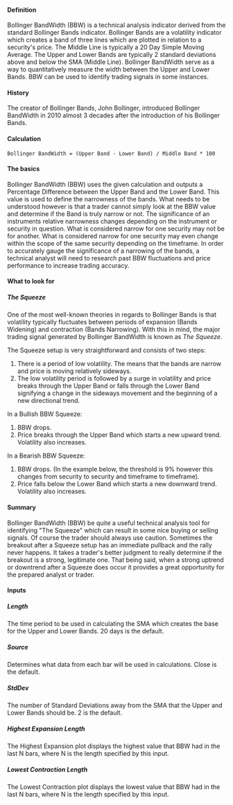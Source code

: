 #### Definition

Bollinger BandWidth (BBW) is a technical analysis indicator derived from the standard Bollinger Bands indicator. Bollinger Bands are a volatility indicator which creates a band of three lines which are plotted in relation to a security's price. The Middle Line is typically a 20 Day Simple Moving Average. The Upper and Lower Bands are typically 2 standard deviations above and below the SMA (Middle Line). Bollinger BandWidth serve as a way to quantitatively measure the width between the Upper and Lower Bands. BBW can be used to identify trading signals in some instances.

#### History

The creator of Bollinger Bands, John Bollinger, introduced Bollinger BandWidth in 2010 almost 3 decades after the introduction of his Bollinger Bands.

#### Calculation

```
Bollinger BandWidth = (Upper Band - Lower Band) / Middle Band * 100
```

#### The basics

Bollinger BandWidth (BBW) uses the given calculation and outputs a Percentage Difference between the Upper Band and the Lower Band. This value is used to define the narrowness of the bands. What needs to be understood however is that a trader cannot simply look at the BBW value and determine if the Band is truly narrow or not. The significance of an instruments relative narrowness changes depending on the instrument or security in question. What is considered narrow for one security may not be for another. What is considered narrow for one security may even change within the scope of the same security depending on the timeframe. In order to accurately gauge the significance of a narrowing of the bands, a technical analyst will need to research past BBW fluctuations and price performance to increase trading accuracy.

#### What to look for

##### The Squeeze

One of the most well-known theories in regards to Bollinger Bands is that volatility typically fluctuates between periods of expansion (Bands Widening) and contraction (Bands Narrowing). With this in mind, the major trading signal generated by Bollinger BandWidth is known as *The Squeeze*.

The Squeeze setup is very straightforward and consists of two steps:

1. There is a period of low volatility. The means that the bands are narrow and price is moving relatively sideways.
2. The low volatility period is followed by a surge in volatility and price breaks through the Upper Band or falls through the Lower Band signifying a change in the sideways movement and the beginning of a new directional trend.

In a Bullish BBW Squeeze:

1. BBW drops.
2. Price breaks through the Upper Band which starts a new upward trend. Volatility also increases.

In a Bearish BBW Squeeze:

1. BBW drops. (In the example below, the threshold is 9% however this changes from security to security and timeframe to timeframe).
2. Price falls below the Lower Band which starts a new downward trend. Volatility also increases.

#### Summary

Bollinger BandWidth (BBW) be quite a useful technical analysis tool for identifying "The Squeeze" which can result in some nice buying or selling signals. Of course the trader should always use caution. Sometimes the breakout after a Squeeze setup has an immediate pullback and the rally never happens. It takes a trader's better judgment to really determine if the breakout is a strong, legitimate one. That being said, when a strong uptrend or downtrend after a Squeeze does occur it provides a great opportunity for the prepared analyst or trader.

#### Inputs

##### Length

The time period to be used in calculating the SMA which creates the base for the Upper and Lower Bands. 20 days is the default.

##### Source

Determines what data from each bar will be used in calculations. Close is the default.

##### StdDev

The number of Standard Deviations away from the SMA that the Upper and Lower Bands should be. 2 is the default.

##### Highest Expansion Length

The Highest Expansion plot displays the highest value that BBW had in the last N bars, where N is the length specified by this input.

##### Lowest Contraction Length

The Lowest Contraction plot displays the lowest value that BBW had in the last N bars, where N is the length specified by this input.